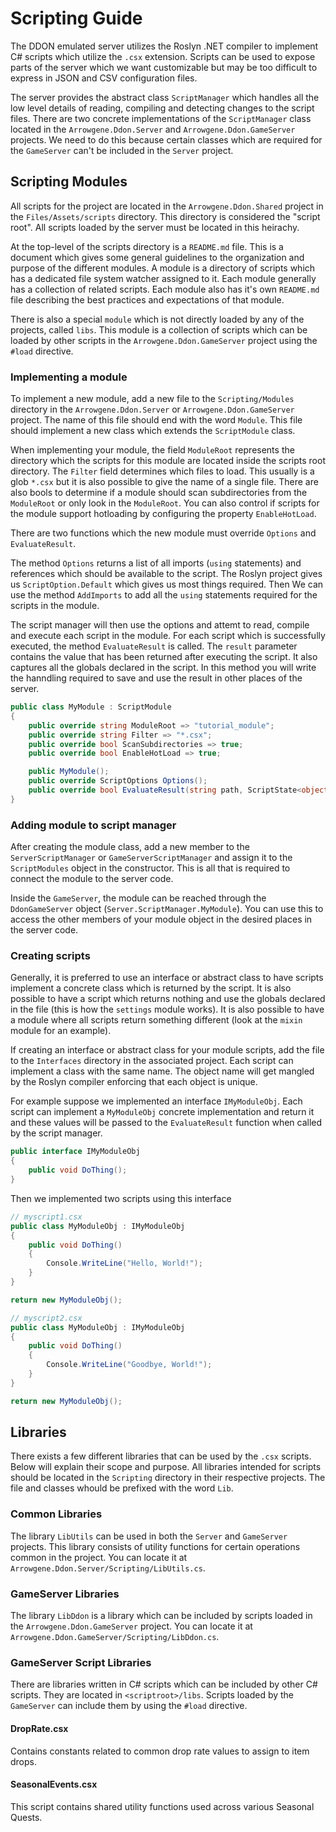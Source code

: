# Scripting Guide

The DDON emulated server utilizes the Roslyn .NET compiler to implement C# scripts which utilize the `.csx` extension. Scripts can be used to expose parts of the server which we want customizable but may be too difficult to express in JSON and CSV configuration files.

The server provides the abstract class `ScriptManager` which handles all the low level details of reading, compiling and detecting changes to the script files. There are two concrete implementations of the `ScriptManager` class located in the `Arrowgene.Ddon.Server` and `Arrowgene.Ddon.GameServer` projects. We need to do this because certain classes which are required for the `GameServer` can't be included in the `Server` project.

## Scripting Modules

All scripts for the project are located in the `Arrowgene.Ddon.Shared` project in the `Files/Assets/scripts` directory. This directory is considered the "script root". All scripts loaded by the server must be located in this heirachy.

At the top-level of the scripts directory is a `README.md` file. This is a document which gives some general guidelines to the organization and purpose of the different modules. A module is a directory of scripts which has a dedicated file system watcher assigned to it. Each module generally has a collection of related scripts. Each module also has it's own `README.md` file describing the best practices and expectations of that module.

There is also a special `module` which is not directly loaded by any of the projects, called `libs`. This module is a collection of scripts which can be loaded by other scripts in the `Arrowgene.Ddon.GameServer` project using the `#load` directive.

### Implementing a module

To implement a new module, add a new file to the `Scripting/Modules` directory in the `Arrowgene.Ddon.Server` or `Arrowgene.Ddon.GameServer` project. The name of this file should end with the word `Module`. This file should implement a new class which extends the `ScriptModule` class.

When implementing your module, the field `ModuleRoot` represents the directory which the scripts for this module are located inside the scripts root directory. The `Filter` field determines which files to load. This usually is a glob `*.csx` but it is also possible to give the name of a single file. There are also bools to determine if a module should scan subdirectories from the `ModuleRoot` or only look in the `ModuleRoot`. You can also control if scripts for the module support hotloading by configuring the property `EnableHotLoad`.

There are two functions which the new module must override `Options` and `EvaluateResult`.

The method `Options` returns a list of all imports (`using` statements) and references which should be available to the script. The Roslyn project gives us `ScriptOption.Default` which gives us most things required. Then We can use the method `AddImports` to add all the `using` statements required for the scripts in the module.

The script manager will then use the options and attemt to read, compile and execute each script in the module. For each script which is successfully executed, the method `EvaluateResult` is called. The `result` parameter contains the value that has been returned after executing the script. It also captures all the globals declared in the script. In this method you will write the hanndling required to save and use the result in other places of the server.

```c#
public class MyModule : ScriptModule
{
    public override string ModuleRoot => "tutorial_module";
    public override string Filter => "*.csx";
    public override bool ScanSubdirectories => true;
    public override bool EnableHotLoad => true;

    public MyModule();
    public override ScriptOptions Options();
    public override bool EvaluateResult(string path, ScriptState<object> result);
}
```

### Adding module to script manager

After creating the module class, add a new member to the `ServerScriptManager` or `GameServerScriptManager` and assign it to the `ScriptModules` object in the constructor. This is all that is required to connect the module to the server code.

Inside the `GameServer`, the module can be reached through the `DdonGameServer` object (`Server.ScriptManager.MyModule`). You can use this to access the other members of your module object in the desired places in the server code.

### Creating scripts

Generally, it is preferred to use an interface or abstract class to have scripts implement a concrete class which is returned by the script. It is also possible to have a script which returns nothing and use the globals declared in the file (this is how the `settings` module works). It is also possible to have a module where all scripts return something different (look at the `mixin` module for an example).

If creating an interface or abstract class for your module scripts, add the file to the `Interfaces` directory in the associated project. Each script can implement a class with the same name. The object name will get mangled by the Roslyn compiler enforcing that each object is unique.

For example suppose we implemented an interface `IMyModuleObj`. Each script can implement a `MyModuleObj` concrete implementation and return it and these values will be passed to the `EvaluateResult` function when called by the script manager.

```c#
public interface IMyModuleObj
{
    public void DoThing();
}
```

Then we implemented two scripts using this interface

```c#
// myscript1.csx 
public class MyModuleObj : IMyModuleObj
{
    public void DoThing()
    {
        Console.WriteLine("Hello, World!");
    }
}

return new MyModuleObj();
```

```c#
// myscript2.csx
public class MyModuleObj : IMyModuleObj
{
    public void DoThing()
    {
        Console.WriteLine("Goodbye, World!");
    }
}

return new MyModuleObj();
```

## Libraries

There exists a few different libraries that can be used by the `.csx` scripts. Below will explain their scope and purpose. All libraries intended for scripts should be located in the `Scripting` directory in their respective projects. The file and classes whould be prefixed with the word `Lib`.

### Common Libraries

The library `LibUtils` can be used in both the `Server` and `GameServer` projects. This library consists of utility functions for certain operations common in the project. You can locate it at `Arrowgene.Ddon.Server/Scripting/LibUtils.cs`.

### GameServer Libraries

The library `LibDdon` is a library which can be included by scripts loaded in the `Arrowgene.Ddon.GameServer` project. You can locate it at `Arrowgene.Ddon.GameServer/Scripting/LibDdon.cs`.

### GameServer Script Libraries

There are libraries written in C# scripts which can be included by other C# scripts. They are located in `<scriptroot>/libs`. Scripts loaded by the `GameServer` can include them by using the `#load` directive.

#### DropRate.csx

Contains constants related to common drop rate values to assign to item drops.

#### SeasonalEvents.csx

This script contains shared utility functions used across various Seasonal Quests.